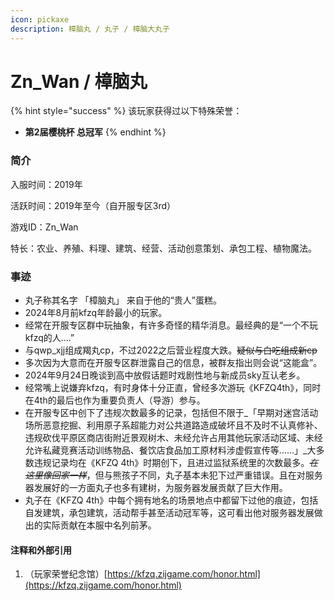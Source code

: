 ```yaml
---
icon: pickaxe
description: 樟脑丸 / 丸子 / 樟脑大丸子
---
```


# Zn\_Wan / 樟脑丸

{% hint style="success" %}
该玩家获得过以下特殊荣誉：

* **第2届樱桃杯 总冠军**
{% endhint %}



### 简介

入服时间：2019年

活跃时间：2019年至今（自开服专区3rd）

游戏ID：Zn\_Wan

特长：农业、养殖、料理、建筑、经营、活动创意策划、承包工程、植物魔法。



### 事迹

* 丸子称其名字 「樟脑丸」 来自于他的“贵人”蛋糕。
* 2024年8月前kfzq年龄最小的玩家。
* 经常在开服专区群中玩抽象，有许多奇怪的精华消息。最经典的是“一个不玩kfzq的人....”
* 与qwp\_xjj组成羯丸cp，不过2022之后营业程度大跌。~~疑似与白吃组成新cp~~
* 多次因为大意而在开服专区群泄露自己的信息，被群友指出则会说“这能盒”。
* 2024年9月24日晚谈到高中放假话题时戏剧性地与新成员sky互认老乡。
* 经常嘴上说嫌弃kfzq，有时身体十分正直，曾经多次游玩《KFZQ4th》，同时在4th的最后也作为重要负责人（导游）参与。
* 在开服专区中创下了违规次数最多的记录，包括但不限于_「早期对迷宫活动场所恶意挖掘、利用原子系超能力对公共道路造成破坏且不及时不认真修补、违规砍伐平原区商店街附近景观树木、未经允许占用其他玩家活动区域、未经允许私藏竞赛活动训练物品、餐饮店食品加工原材料涉虚假宣传等……」_大多数违规记录均在《KFZQ 4th》时期创下，且进过监狱系统里的次数最多。~~_在这里像回家一样_~~，但与熊孩子不同，丸子基本未犯下过严重错误。且在对服务器发展好的一方面丸子也多有建树，为服务器发展贡献了巨大作用。
* 丸子在《KFZQ 4th》中每个拥有地名的场景地点中都留下过他的痕迹，包括自发建筑，承包建筑，活动帮手甚至活动冠军等，这可看出他对服务器发展做出的实际贡献在本服中名列前茅。



#### 注释和外部引用

1. （玩家荣誉纪念馆）[https://kfzq.zijgame.com/honor.html](https://kfzq.zijgame.com/honor.html)

